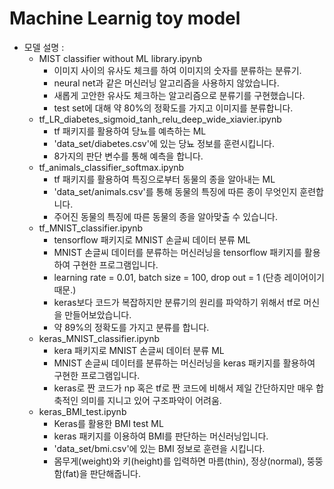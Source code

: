 # Machine Learnig toy model


- 모델 설명 : 
  - MIST classifier without ML library.ipynb
    - 이미지 사이의 유사도 체크를 하여 이미지의 숫자를 분류하는 분류기.
    - neural net과 같은 머신러닝 알고리즘을 사용하지 않았습니다.
    - 새롭게 고안한 유사도 체크하는 알고리즘으로 분류기를 구현했습니다.
    - test set에 대해 약 80%의 정확도를 가지고 이미지를 분류합니다.
  - tf_LR_diabetes_sigmoid_tanh_relu_deep_wide_xiavier.ipynb  
    - tf 패키지를 활용하여 당뇨를 예측하는 ML
    - 'data_set/diabetes.csv'에 있는 당뇨 정보를 훈련시킵니다.
    - 8가지의 판단 변수를 통해 예측을 합니다.
  - tf_animals_classifier_softmax.ipynb
    - tf 패키지를 활용하여 특징으로부터 동물의 종을 알아내는 ML
    - 'data_set/animals.csv'를 통해 동물의 특징에 따른 종이 무엇인지 훈련합니다.
    - 주어진 동물의 특징에 따른 동물의 종을 알아맞출 수 있습니다.
  - tf_MNIST_classifier.ipynb
    - tensorflow 패키지로 MNIST 손글씨 데이터 분류 ML
    - MNIST 손글씨 데이터를 분류하는 머신러닝을 tensorflow 패키지를 활용하여 구현한 프로그램입니다.
    - learning rate = 0.01, batch size = 100, drop out = 1 (단층 레이어이기때문.)
    - keras보다 코드가 복잡하지만 분류기의 원리를 파악하기 위해서 tf로 머신을 만들어보았습니다.
    - 약 89%의 정확도를 가지고 분류를 합니다.
  - keras_MNIST_classifier.ipynb
    - kera 패키지로 MNIST 손글씨 데이터 분류 ML
    - MNIST 손글씨 데이터를 분류하는 머신러닝을 keras 패키지를 활용하여 구현한 프로그램입니다.
    - keras로 짠 코드가 np 혹은 tf로 짠 코드에 비해서 제일 간단하지만 매우 합축적인 의미를 지니고 있어 구조파악이 어려움.
  - keras_BMI_test.ipynb
    - Keras를 활용한 BMI test ML
    - keras 패키지를 이용하여 BMI를 판단하는 머신러닝입니다.
    - 'data_set/bmi.csv'에 있는 BMI 정보로 훈련을 시킵니다.
    - 몸무게(weight)와 키(height)를 입력하면 마름(thin), 정상(normal), 뚱뚱함(fat)을 판단해줍니다.
 

